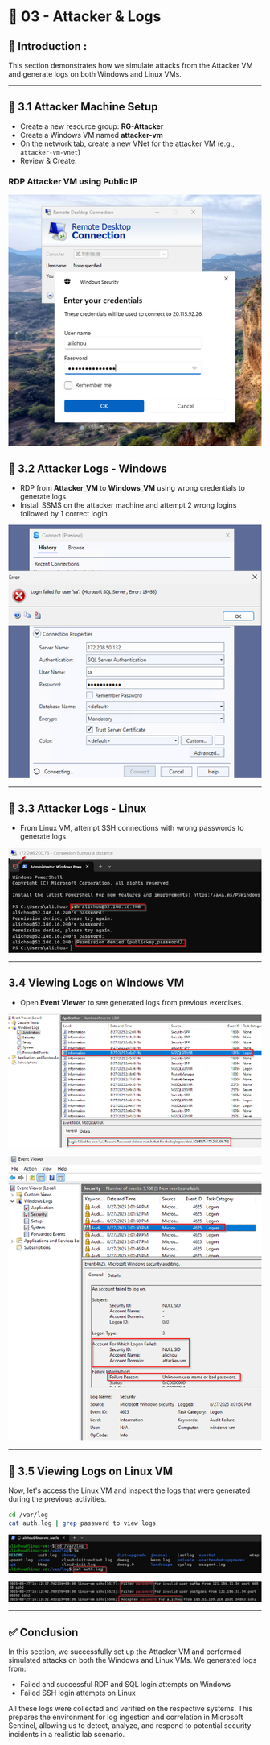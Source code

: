 # 🔴 03 - Attacker & Logs

## 📝 Introduction : 
This section demonstrates how we simulate attacks from the Attacker VM and generate logs on both Windows and Linux VMs.

---

## 🚀 3.1 Attacker Machine Setup

- Create a new resource group: **RG-Attacker**
- Create a Windows VM named **attacker-vm**
- On the network tab, create a new VNet for the attacker VM (e.g., `attacker-vm-vnet`)
- Review & Create.
     
### RDP Attacker VM using Public IP

![attacker_RDP_Win](https://github.com/AliChoukatli/CyberShield-SOC-Lab/blob/main/Screenshots/attacker_RDP_Win.png)

## 🚀 3.2 Attacker Logs - Windows

- RDP from **Attacker_VM** to **Windows_VM** using wrong credentials to generate logs
- Install SSMS on the attacker machine and attempt 2 wrong logins followed by 1 correct login

![attacker-ssms-fail](https://github.com/AliChoukatli/CyberShield-SOC-Lab/blob/main/Screenshots/attacker-ssms-fail.png)

--- 

## 🚀 3.3 Attacker Logs - Linux

- From Linux VM, attempt SSH connections with wrong passwords to generate logs

![attacker-ssh-connect-fail](https://github.com/AliChoukatli/CyberShield-SOC-Lab/blob/main/Screenshots/attacker-ssh-connect-fail.png)

----
## 3.4 Viewing Logs on Windows VM

- Open **Event Viewer** to see generated logs from previous exercises. 

![Event_view_sql_fail](https://github.com/AliChoukatli/CyberShield-SOC-Lab/blob/main/Screenshots/Event_view_sql_fail.png)

![event_attacker-login_fail](https://github.com/AliChoukatli/CyberShield-SOC-Lab/blob/main/Screenshots/event_attacker-login_fail.png)

---

## 🚀 3.5 Viewing Logs on Linux VM

Now, let's access the Linux VM and inspect the logs that were generated during the previous activities.

```bash
cd /var/log 
cat auth.log | grep password to view logs
```
![cat_auth_log](https://github.com/AliChoukatli/CyberShield-SOC-Lab/blob/main/Screenshots/cat_auth_log.png)

![cat_auth_log_fail_success](https://github.com/AliChoukatli/CyberShield-SOC-Lab/blob/main/Screenshots/cat_auth_log_fail_success.png)

---

##  ✅ Conclusion

In this section, we successfully set up the Attacker VM and performed simulated attacks on both the Windows and Linux VMs. We generated logs from:

- Failed and successful RDP and SQL login attempts on Windows
- Failed SSH login attempts on Linux

All these logs were collected and verified on the respective systems. This prepares the environment for log ingestion and correlation in Microsoft Sentinel, allowing us to detect, analyze, and respond to potential security incidents in a realistic lab scenario.
